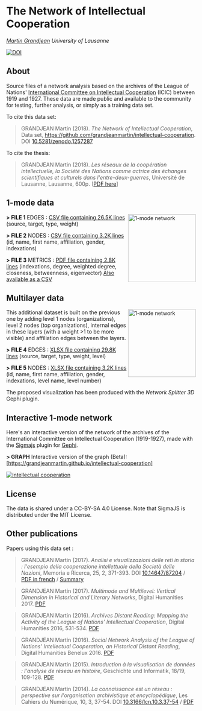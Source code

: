 # The Network of Intellectual Cooperation
*[Martin Grandjean](http://www.martingrandjean.ch) University of Lausanne* 

[![DOI](https://zenodo.org/badge/DOI/10.5281/zenodo.1257287.svg)](https://doi.org/10.5281/zenodo.1257287)

## About ##
Source files of a network analysis based on the archives of the League of Nations' [International Committee on Intellectual Cooperation](https://en.wikipedia.org/wiki/International_Committee_on_Intellectual_Cooperation) (ICIC) between 1919 and 1927. These data are made public and available to the community for testing, further analysis, or simply as a training data set.

To cite this data set: 

> GRANDJEAN Martin (2018). *The Network of Intellectual Cooperation*, Data set, https://github.com/grandjeanmartin/intellectual-cooperation. DOI [10.5281/zenodo.1257287](https://doi.org/10.5281/zenodo.1257287)

To cite the thesis:

> GRANDJEAN Martin (2018). *Les réseaux de la coopération intellectuelle, la Société des Nations comme actrice des échanges scientifiques et culturels dans l'entre-deux-guerres*, Université de Lausanne, Lausanne, 600p. [[PDF here](https://halshs.archives-ouvertes.fr/tel-01853903)]


## 1-mode data ##
<img src="https://raw.githubusercontent.com/grandjeanmartin/intellectual-cooperation/master/images/1mode.png" alt="1-mode network" width="180" align="right">

**> FILE 1** EDGES : [CSV file containing 26.5K lines](https://github.com/grandjeanmartin/intellectual-cooperation/blob/master/data/IntellectualCooperation_edges.csv) (source, target, type, weight)

**> FILE 2** NODES : [CSV file containing 3.2K lines](https://github.com/grandjeanmartin/intellectual-cooperation/blob/master/data/IntellectualCooperation_nodes.csv) (id, name, first name, affiliation, gender, indexations)

**> FILE 3** METRICS : [PDF file containing 2.8K lines](https://github.com/grandjeanmartin/intellectual-cooperation/blob/master/data/IntellectualCooperation_metrics.pdf) (indexations, degree, weighted degree, closeness, betweenness, eigenvector) [Also available as a CSV](https://github.com/grandjeanmartin/intellectual-cooperation/blob/master/data/IntellectualCooperation_metrics.csv)

## Multilayer data ##
<img src="https://raw.githubusercontent.com/grandjeanmartin/intellectual-cooperation/master/images/multilayer.png" alt="1-mode network" width="180" align="right">

This additional dataset is built on the previous one by adding level 1 nodes (organizations), level 2 nodes (top organizations), internal edges in these layers (with a weight >1 to be more visible) and affiliation edges between the layers.

**> FILE 4** EDGES : [XLSX file containing 29.8K lines](https://github.com/grandjeanmartin/intellectual-cooperation/blob/master/data/Multilayer_edges.xlsx) (source, target, type, weight, level)

**> FILE 5** NODES : [XLSX file containing 3.2K lines](https://github.com/grandjeanmartin/intellectual-cooperation/blob/master/data/Multilayer_nodes.xlsx) (id, name, first name, affiliation, gender, indexations, level name, level number)

The proposed visualization has been produced with the *Network Splitter 3D* Gephi plugin.

## Interactive 1-mode network ##
Here's an interactive version of the network of the archives of the International Committee on Intellectual Cooperation (1919-1927), made with the [Sigmajs](http://sigmajs.org) plugin for [Gephi](http://gephi.org).

**> GRAPH** Interactive version of the graph (Beta): [https://grandjeanmartin.github.io/intellectual-cooperation]

<a href="https://grandjeanmartin.github.io/intellectual-cooperation/ "><img src="https://raw.githubusercontent.com/grandjeanmartin/intellectual-cooperation/master/images/illustration.png" alt="intellectual cooperation"></a>
  
## License ##
The data is shared under a CC-BY-SA 4.0 License. Note that SigmaJS is distributed under the MIT License.

## Other publications ##
Papers using this data set :

> GRANDJEAN Martin (2017). *Analisi e visualizzazioni delle reti in storia : l'esempio della cooperazione intellettuale della Società delle Nazioni*, Memoria e Ricerca, 25, 2, 371-393. DOI [10.14647/87204](https://www.rivisteweb.it/doi/10.14647/87204) / [PDF in french](https://halshs.archives-ouvertes.fr/halshs-01610098) / [Summary](http://www.martingrandjean.ch/complex-structures-and-international-organizations/)

> GRANDJEAN Martin (2017). *Multimode and Multilevel: Vertical Dimension in Historical and Literary Networks*, Digital Humanities 2017. [PDF](https://halshs.archives-ouvertes.fr/halshs-01525539)

> GRANDJEAN Martin (2016). *Archives Distant Reading: Mapping the Activity of the League of Nations' Intellectual Cooperation*, Digital Humanities 2016, 531-534. [PDF](https://halshs.archives-ouvertes.fr/halshs-01525565)

> GRANDJEAN Martin (2016). *Social Network Analysis of the League of Nations' Intellectual Cooperation, an Historical Distant Reading*, Digital Humanities Benelux 2016. [PDF](https://halshs.archives-ouvertes.fr/hal-01525570v1)

> GRANDJEAN Martin (2015). *Introduction à la visualisation de données : l'analyse de réseau en histoire*, Geschichte und Informatik, 18/19, 109-128. [PDF](https://halshs.archives-ouvertes.fr/halshs-01525543)

> GRANDJEAN Martin (2014). *La connaissance est un réseau : perspective sur l'organisation archivistique et encyclopédique*, Les Cahiers du Numérique, 10, 3, 37-54. DOI [10.3166/lcn.10.3.37-54](https://www.cairn.info/revue-les-cahiers-du-numerique-2014-3-p-37.htm) / [PDF](https://halshs.archives-ouvertes.fr/halshs-01525545)


